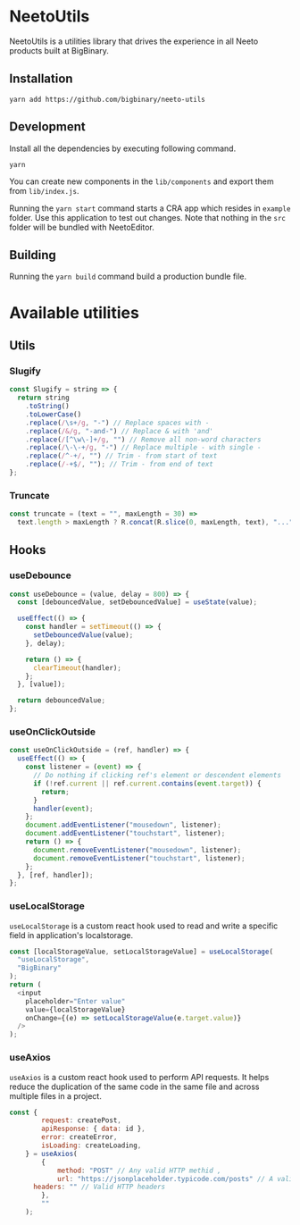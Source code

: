 # NeetoUtils

NeetoUtils is a utilities library that drives the experience in all Neeto products built at BigBinary.

## Installation

```
yarn add https://github.com/bigbinary/neeto-utils
```

## Development

Install all the dependencies by executing following command.

```
yarn
```

You can create new components in the `lib/components` and export them from `lib/index.js`.

Running the `yarn start` command starts a CRA app which resides in `example` folder. Use this application to test out changes. Note that nothing in the `src` folder will be bundled with NeetoEditor.

## Building

Running the `yarn build` command build a production bundle file.

# Available utilities

## Utils

### Slugify

```js
const Slugify = string => {
  return string
    .toString()
    .toLowerCase()
    .replace(/\s+/g, "-") // Replace spaces with -
    .replace(/&/g, "-and-") // Replace & with 'and'
    .replace(/[^\w\-]+/g, "") // Remove all non-word characters
    .replace(/\-\-+/g, "-") // Replace multiple - with single -
    .replace(/^-+/, "") // Trim - from start of text
    .replace(/-+$/, ""); // Trim - from end of text
};
```

### Truncate

```js
const truncate = (text = "", maxLength = 30) =>
  text.length > maxLength ? R.concat(R.slice(0, maxLength, text), "...") : text;
```
## Hooks

### useDebounce

```js
const useDebounce = (value, delay = 800) => {
  const [debouncedValue, setDebouncedValue] = useState(value);

  useEffect(() => {
    const handler = setTimeout(() => {
      setDebouncedValue(value);
    }, delay);

    return () => {
      clearTimeout(handler);
    };
  }, [value]);

  return debouncedValue;
};
```
### useOnClickOutside

```js
const useOnClickOutside = (ref, handler) => {
  useEffect(() => {
    const listener = (event) => {
      // Do nothing if clicking ref's element or descendent elements
      if (!ref.current || ref.current.contains(event.target)) {
        return;
      }
      handler(event);
    };
    document.addEventListener("mousedown", listener);
    document.addEventListener("touchstart", listener);
    return () => {
      document.removeEventListener("mousedown", listener);
      document.removeEventListener("touchstart", listener);
    };
  }, [ref, handler]);
};
```
### useLocalStorage

`useLocalStorage` is a custom react hook used to read and write a specific field in application's localstorage.

```js
const [localStorageValue, setLocalStorageValue] = useLocalStorage(
  "useLocalStorage",
  "BigBinary"
);
return (
  <input
    placeholder="Enter value"
    value={localStorageValue}
    onChange={(e) => setLocalStorageValue(e.target.value)}
  />
);
```
### useAxios

`useAxios` is a custom react hook used to perform API requests. It helps reduce the duplication of the same code in the same file and across multiple files in a project.

```js
const {
		request: createPost,
		apiResponse: { data: id },
		error: createError,
		isLoading: createLoading,
	} = useAxios(
		{
			method: "POST" // Any valid HTTP methid ,
			url: "https://jsonplaceholder.typicode.com/posts" // A valid API endpoint,
      headers: "" // Valid HTTP headers
		},
		""
	);
```
